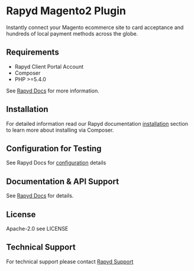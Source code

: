# Rapyd Magento2 Plugin

Instantly connect your Magento ecommerce site to card acceptance and hundreds of local payment methods across the globe.

## Requirements

- Rapyd Client Portal Account
- Composer
- PHP >=5.4.0

See [Rapyd Docs](https://docs.rapyd.net/docs/rapyd-payments-plugin-for-magento#prerequisites) for more information.

## Installation

For detailed information read our Rapyd documentation [installation](https://docs.rapyd.net/docs/rapyd-payments-plugin-for-magento#installation-via-composer) section to learn more about installing via Composer.

## Configuration for Testing

See Rapyd Docs for [configuration](https://docs.rapyd.net/docs/rapyd-payments-plugin-for-magento#step-4-configure-the-plugin-for-testing) details

## Documentation & API Support

See [Rapyd Docs](https://docs.rapyd.net/docs/rapyd-payments-plugin-for-magento) for details. 


## License

Apache-2.0 see LICENSE

## Technical Support

For technical support please contact [Rapyd Support](https://support.rapyd.net/)
